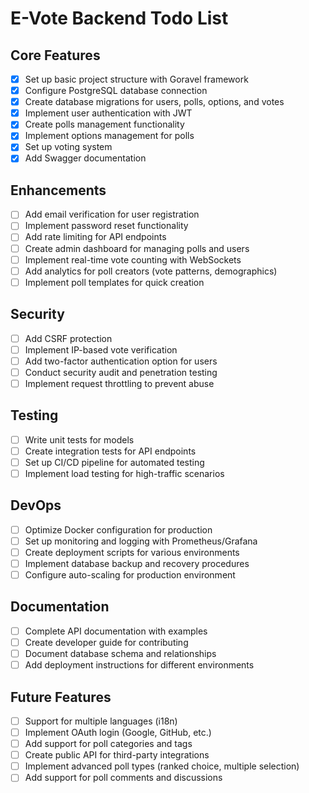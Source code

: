 # E-Vote Backend Todo List

## Core Features

- [x] Set up basic project structure with Goravel framework
- [x] Configure PostgreSQL database connection
- [x] Create database migrations for users, polls, options, and votes
- [x] Implement user authentication with JWT
- [x] Create polls management functionality
- [x] Implement options management for polls
- [x] Set up voting system
- [x] Add Swagger documentation

## Enhancements

- [ ] Add email verification for user registration
- [ ] Implement password reset functionality
- [ ] Add rate limiting for API endpoints
- [ ] Create admin dashboard for managing polls and users
- [ ] Implement real-time vote counting with WebSockets
- [ ] Add analytics for poll creators (vote patterns, demographics)
- [ ] Implement poll templates for quick creation

## Security

- [ ] Add CSRF protection
- [ ] Implement IP-based vote verification
- [ ] Add two-factor authentication option for users
- [ ] Conduct security audit and penetration testing
- [ ] Implement request throttling to prevent abuse

## Testing

- [ ] Write unit tests for models
- [ ] Create integration tests for API endpoints
- [ ] Set up CI/CD pipeline for automated testing
- [ ] Implement load testing for high-traffic scenarios

## DevOps

- [ ] Optimize Docker configuration for production
- [ ] Set up monitoring and logging with Prometheus/Grafana
- [ ] Create deployment scripts for various environments
- [ ] Implement database backup and recovery procedures
- [ ] Configure auto-scaling for production environment

## Documentation

- [ ] Complete API documentation with examples
- [ ] Create developer guide for contributing
- [ ] Document database schema and relationships
- [ ] Add deployment instructions for different environments

## Future Features

- [ ] Support for multiple languages (i18n)
- [ ] Implement OAuth login (Google, GitHub, etc.)
- [ ] Add support for poll categories and tags
- [ ] Create public API for third-party integrations
- [ ] Implement advanced poll types (ranked choice, multiple selection)
- [ ] Add support for poll comments and discussions